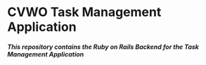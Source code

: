 # CVWO Task Management Application

##### This repository contains the Ruby on Rails Backend for the Task Management Application
